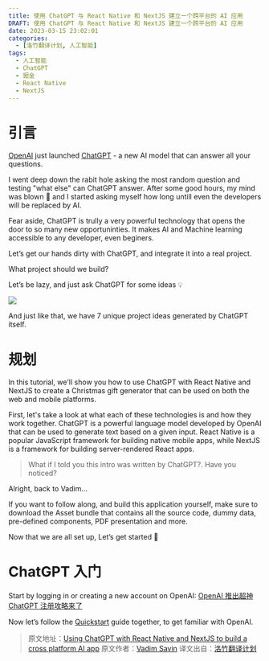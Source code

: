 ```yaml
---
title: 使用 ChatGPT 与 React Native 和 NextJS 建立一个跨平台的 AI 应用
DRAFT: 使用 ChatGPT 与 React Native 和 NextJS 建立一个跨平台的 AI 应用
date: 2023-03-15 23:02:01
categories:
  - [洛竹翻译计划, 人工智能]
tags:
  - 人工智能
  - ChatGPT
  - 掘金
  - React Native
  - NextJS
---
```


# 引言

[OpenAI](https://openai.com/) just launched [ChatGPT](https://chat.openai.com/chat) - a new AI model that can answer all your questions.

I went deep down the rabit hole asking the most random question and testing "what else" can ChatGPT answer. After some good hours, my mind was blown 🤯  and I started asking myself how long untill even the developers will be replaced by AI.

Fear aside, ChatGPT is trully a very powerful technology that opens the door to so many new opportuninties. It makes AI and Machine learning accessible to any developer, even beginers.

Let’s get our hands dirty with ChatGPT, and integrate it into a real project.

What project should we build?

Let’s be lazy, and just ask ChatGPT for some ideas 💡

![](https://cdn.jsdelivr.net/gh/youngjuning/images@main/1678895335768.png)

And just like that, we have 7 unique project ideas generated by ChatGPT itself.

# 规划

In this tutorial, we'll show you how to use ChatGPT with React Native and NextJS to create a Christmas gift generator that can be used on both the web and mobile platforms.

First, let's take a look at what each of these technologies is and how they work together. ChatGPT is a powerful language model developed by OpenAI that can be used to generate text based on a given input. React Native is a popular JavaScript framework for building native mobile apps, while NextJS is a framework for building server-rendered React apps.

> What if I told you this intro was written by ChatGPT?. Have you noticed?

Alright, back to Vadim...

If you want to follow along, and build this application yourself, make sure to download the Asset bundle that contains all the source code, dummy data, pre-defined components, PDF presentation and more.

Now that we are all set up, Let’s get started 🚀

# ChatGPT 入门

Start by logging in or creating a new account on OpenAI: [OpenAI 推出超神 ChatGPT 注册攻略来了](https://youngjuning.js.org/d744d1d3d1e8/index.html)

Now let’s follow the [Quickstart](https://beta.openai.com/docs/quickstart) guide together, to get familiar with OpenAI.

> 原文地址：[Using ChatGPT with React Native and NextJS to build a cross platform AI app](https://www.notjust.dev/blog/2022-12-09-chat-gpt-with-react-native-and-nextjs)
> 原文作者：[Vadim Savin](https://github.com/Savinvadim1312)
> 译文出自：[洛竹翻译计划](https://youngjuning.js.org/categories/%E6%B4%9B%E7%AB%B9%E7%BF%BB%E8%AF%91%E8%AE%A1%E5%88%92/)

